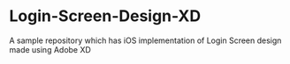 # Login-Screen-Design-XD
A sample repository which has iOS implementation of Login Screen design made using Adobe XD
